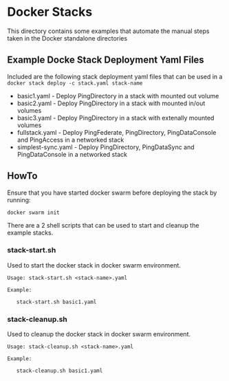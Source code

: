 # Docker Stacks
This directory contains some examples that automate the manual steps taken in the Docker standalone directories

## Example Docke Stack Deployment Yaml Files
Included are the following stack deployment yaml files that can be used in a
`docker stack deploy -c stack.yaml stack-name`

* basic1.yaml        - Deploy PingDirectory in a stack with mounted out volume
* basic2.yaml        - Deploy PingDirectory in a stack with mounted in/out volumes
* basic3.yaml        - Deploy PingDirectory in a stack with extenally mounted volumes
* fullstack.yaml     - Deploy PingFederate, PingDirectory, PingDataConsole and PingAccess in a networked stack
* simplest-sync.yaml - Deploy PingDirectory, PingDataSync and PingDataConsole in a networked stack

## HowTo
Ensure that you have started docker swarm before deploying the stack by running:

`docker swarm init`

There are a 2 shell scripts that can be used to start and cleanup the example stacks.

### stack-start.sh
Used to start the docker stack in docker swarm environment.

```
Usage: stack-start.sh <stack-name>.yaml

Example:

   stack-start.sh basic1.yaml
```

### stack-cleanup.sh
Used to cleanup the docker stack in docker swarm environment.

```
Usage: stack-cleanup.sh <stack-name>.yaml

Example:

   stack-cleanup.sh basic1.yaml
```
